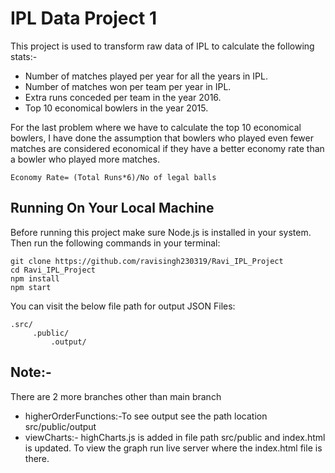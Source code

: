 # IPL Data Project 1
This project is used to transform raw data of IPL to calculate the following stats:-

* Number of matches played per year for all the years in IPL.
* Number of matches won per team per year in IPL.
* Extra runs conceded per team in the year 2016.
* Top 10 economical bowlers in the year 2015.

For the last problem where we have to calculate the top 10 economical bowlers, I have done the assumption that bowlers who played even fewer matches are considered economical if they have a better economy rate than a bowler who played more matches.

	Economy Rate= (Total Runs*6)/No of legal balls

## Running On Your Local Machine
Before running this project make sure Node.js is installed in your system.
Then run the following commands in your terminal:

	git clone https://github.com/ravisingh230319/Ravi_IPL_Project
	cd Ravi_IPL_Project
	npm install
	npm start

You can visit the below file path for output JSON Files:

	.src/
	     .public/
		     .output/
		     
## Note:-
There are 2 more branches other than main branch
* higherOrderFunctions:-To see output see the path location src/public/output
* viewCharts:- highCharts.js is added in file path src/public and index.html is updated. To view the graph run live server where the index.html file is there.


